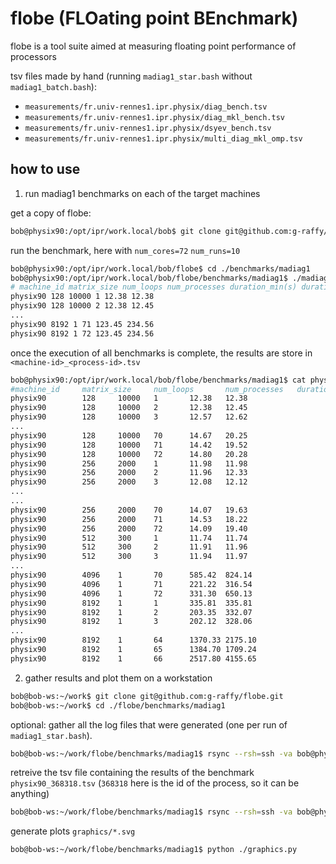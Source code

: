 # flobe (FLOating point BEnchmark)

flobe is a tool suite aimed at measuring floating point performance of processors

tsv files made by hand (running `madiag1_star.bash` without `madiag1_batch.bash`):
- `measurements/fr.univ-rennes1.ipr.physix/diag_bench.tsv`
- `measurements/fr.univ-rennes1.ipr.physix/diag_mkl_bench.tsv`
- `measurements/fr.univ-rennes1.ipr.physix/dsyev_bench.tsv`
- `measurements/fr.univ-rennes1.ipr.physix/multi_diag_mkl_omp.tsv`

## how to use

1. run madiag1 benchmarks on each of the target machines

get a copy of flobe:
```sh
bob@physix90:/opt/ipr/work.local/bob$ git clone git@github.com:g-raffy/flobe.git
```

run the benchmark, here with `num_cores=72` `num_runs=10`

```sh
bob@physix90:/opt/ipr/work.local/bob/flobe$ cd ./benchmarks/madiag1
bob@physix90:/opt/ipr/work.local/bob/flobe/benchmarks/madiag1$ ./madiag_batch.bash 72 physix90 10
# machine_id matrix_size num_loops num_processes duration_min(s) duration_max(s)
physix90 128 10000 1 12.38 12.38
physix90 128 10000 2 12.38 12.45
...
physix90 8192 1 71 123.45 234.56
physix90 8192 1 72 123.45 234.56
```

once the execution of all benchmarks is complete, the results are store in `<machine-id>_<process-id>.tsv`
```sh
bob@physix90:/opt/ipr/work.local/bob/flobe/benchmarks/madiag1$ cat physix90_368318.tsv
#machine_id     matrix_size     num_loops       num_processes   duration_min(s) duration_max(s)
physix90        128     10000   1       12.38   12.38
physix90        128     10000   2       12.38   12.45
physix90        128     10000   3       12.57   12.62
...
physix90        128     10000   70      14.67   20.25
physix90        128     10000   71      14.42   19.52
physix90        128     10000   72      14.80   20.28
physix90        256     2000    1       11.98   11.98
physix90        256     2000    2       11.96   12.33
physix90        256     2000    3       12.08   12.12
...
...
physix90        256     2000    70      14.07   19.63
physix90        256     2000    71      14.53   18.22
physix90        256     2000    72      14.09   19.40
physix90        512     300     1       11.74   11.74
physix90        512     300     2       11.91   11.96
physix90        512     300     3       11.94   11.97
...
physix90        4096    1       70      585.42  824.14
physix90        4096    1       71      221.22  316.54
physix90        4096    1       72      331.30  650.13
physix90        8192    1       1       335.81  335.81
physix90        8192    1       2       203.35  332.07
physix90        8192    1       3       202.12  328.06
...
physix90        8192    1       64      1370.33 2175.10
physix90        8192    1       65      1384.70 1709.24
physix90        8192    1       66      2517.80 4155.65
```

2. gather results and plot them on a workstation


```sh
bob@bob-ws:~/work$ git clone git@github.com:g-raffy/flobe.git
bob@bob-ws:~/work$ cd ./flobe/benchmarks/madiag1
```

optional: gather all the log files that were generated (one per run of `madiag1_star.bash`).
```sh
bob@bob-ws:~/work/flobe/benchmarks/madiag1$ rsync --rsh=ssh -va bob@physix90.ipr.univ-rennes1.fr:/opt/ipr/work.local/bob/flobe/benchmarks/madiag1/cohab* ./measurements/fr.univ-rennes1.ipr.physix/physix90/
```

retreive the tsv file containing the results of the benchmark `physix90_368318.tsv` (`368318` here is the id of the process, so it can be anything)
```sh
bob@bob-ws:~/work/flobe/benchmarks/madiag1$ rsync --rsh=ssh -va bob@physix90.ipr.univ-rennes1.fr:/opt/ipr/work.local/bob/flobe/benchmarks/madiag1/physix90* ./measurements/fr.univ-rennes1.ipr.physix/physix90/
```

generate plots `graphics/*.svg`
```sh
bob@bob-ws:~/work/flobe/benchmarks/madiag1$ python ./graphics.py
```










